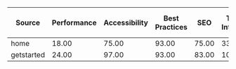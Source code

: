 | Source | Performance | Accessibility | Best Practices | SEO | Time To Interactive | First ContentFul Paint | First Meaningful Paint |
|--------|-------------|---------------|----------------|-----|---------------------|------------------------|------------------------|
| home | 18.00 | 75.00 | 93.00 | 75.00 | 33.00 s | 13.20 s | 2.50 s | 
| getstarted | 24.00 | 97.00 | 93.00 | 83.00 | 10.40 s | 1.80 s | 1.10 s | 
